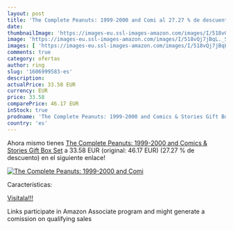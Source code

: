 ```yaml
---
layout: post
title: 'The Complete Peanuts: 1999-2000 and Comi al 27.27 % de descuento'
date: 
thumbnailImage: 'https://images-eu.ssl-images-amazon.com/images/I/518vQj7jBqL._SL200_.jpg'
image: 'https://images-eu.ssl-images-amazon.com/images/I/518vQj7jBqL._SL200_.jpg'
images: [ 'https://images-eu.ssl-images-amazon.com/images/I/518vQj7jBqL._SL200_.jpg' ]
comments: true
category: ofertas
author: ring
slug: '1606999583-es'
description:
actualPrice: 33.58 EUR
currency: EUR
price: 33.58
comparePrice: 46.17 EUR
inStock: true
prodname: 'The Complete Peanuts: 1999-2000 and Comics & Stories Gift Box Set'
country: 'es'
---
```


Ahora mismo tienes [The Complete Peanuts: 1999-2000 and Comics & Stories Gift Box Set](https://www.amazon.es/dp/1606999583/?tag=tolees-21) a 33.58 EUR (original: 46.17 EUR) (27.27 %  de descuento) en el siguiente enlace!

[![The Complete Peanuts: 1999-2000 and Comi](https://images-eu.ssl-images-amazon.com/images/I/518vQj7jBqL._SL200_.jpg)](https://www.amazon.es/dp/1606999583/?tag=tolees-21)

Características:


[Visítala!!!](https://www.amazon.es/dp/1606999583/?tag=tolees-21)

Links participate in Amazon Associate program and might generate a comission on qualifying sales
